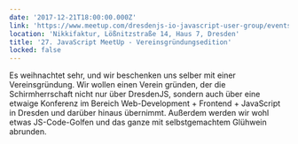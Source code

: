 ```yaml
---
date: '2017-12-21T18:00:00.000Z'
link: 'https://www.meetup.com/dresdenjs-io-javascript-user-group/events/242600602'
location: 'Nikkifaktur, Lößnitzstraße 14, Haus 7, Dresden'
title: '27. JavaScript MeetUp - Vereinsgründungsedition'
locked: false
---
```

Es weihnachtet sehr, und wir beschenken uns selber mit einer Vereinsgründung. Wir wollen einen Verein gründen, der die Schirmherrschaft nicht nur über DresdenJS, sondern auch über eine etwaige Konferenz im Bereich Web-Development + Frontend + JavaScript in Dresden und darüber hinaus übernimmt. Außerdem werden wir wohl etwas JS-Code-Golfen und das ganze mit selbstgemachtem Glühwein abrunden.
